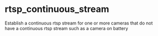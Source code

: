 # rtsp_continuous_stream
Establish a continuous rtsp stream for one or more cameras that do not have a continuous rtsp stream such as a camera on battery
